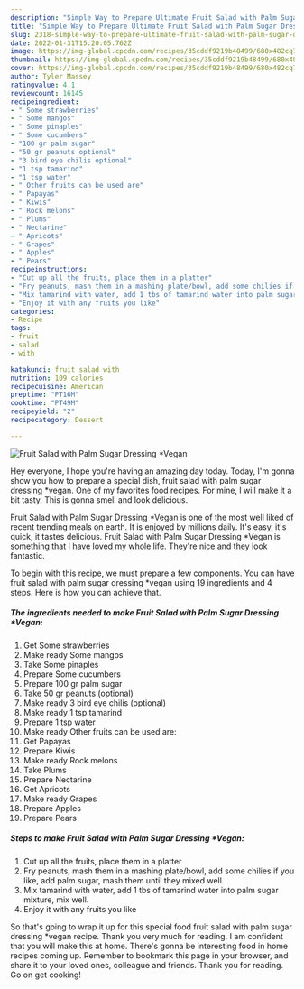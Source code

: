 ```yaml
---
description: "Simple Way to Prepare Ultimate Fruit Salad with Palm Sugar Dressing *Vegan"
title: "Simple Way to Prepare Ultimate Fruit Salad with Palm Sugar Dressing *Vegan"
slug: 2318-simple-way-to-prepare-ultimate-fruit-salad-with-palm-sugar-dressing-vegan
date: 2022-01-31T15:20:05.762Z
image: https://img-global.cpcdn.com/recipes/35cddf9219b48499/680x482cq70/fruit-salad-with-palm-sugar-dressing-vegan-recipe-main-photo.jpg
thumbnail: https://img-global.cpcdn.com/recipes/35cddf9219b48499/680x482cq70/fruit-salad-with-palm-sugar-dressing-vegan-recipe-main-photo.jpg
cover: https://img-global.cpcdn.com/recipes/35cddf9219b48499/680x482cq70/fruit-salad-with-palm-sugar-dressing-vegan-recipe-main-photo.jpg
author: Tyler Massey
ratingvalue: 4.1
reviewcount: 16145
recipeingredient:
- " Some strawberries"
- " Some mangos"
- " Some pinaples"
- " Some cucumbers"
- "100 gr palm sugar"
- "50 gr peanuts optional"
- "3 bird eye chilis optional"
- "1 tsp tamarind"
- "1 tsp water"
- " Other fruits can be used are"
- " Papayas"
- " Kiwis"
- " Rock melons"
- " Plums"
- " Nectarine"
- " Apricots"
- " Grapes"
- " Apples"
- " Pears"
recipeinstructions:
- "Cut up all the fruits, place them in a platter"
- "Fry peanuts, mash them in a mashing plate/bowl, add some chilies if you like, add palm sugar, mash them until they mixed well."
- "Mix tamarind with water, add 1 tbs of tamarind water into palm sugar mixture, mix well."
- "Enjoy it with any fruits you like"
categories:
- Recipe
tags:
- fruit
- salad
- with

katakunci: fruit salad with 
nutrition: 109 calories
recipecuisine: American
preptime: "PT16M"
cooktime: "PT49M"
recipeyield: "2"
recipecategory: Dessert

---
```



![Fruit Salad with Palm Sugar Dressing *Vegan](https://img-global.cpcdn.com/recipes/35cddf9219b48499/680x482cq70/fruit-salad-with-palm-sugar-dressing-vegan-recipe-main-photo.jpg)

Hey everyone, I hope you're having an amazing day today. Today, I'm gonna show you how to prepare a special dish, fruit salad with palm sugar dressing *vegan. One of my favorites food recipes. For mine, I will make it a bit tasty. This is gonna smell and look delicious.

Fruit Salad with Palm Sugar Dressing *Vegan is one of the most well liked of recent trending meals on earth. It is enjoyed by millions daily. It's easy, it's quick, it tastes delicious. Fruit Salad with Palm Sugar Dressing *Vegan is something that I have loved my whole life. They're nice and they look fantastic.




To begin with this recipe, we must prepare a few components. You can have fruit salad with palm sugar dressing *vegan using 19 ingredients and 4 steps. Here is how you can achieve that.

<!--inarticleads1-->

##### The ingredients needed to make Fruit Salad with Palm Sugar Dressing *Vegan:

1. Get  Some strawberries
1. Make ready  Some mangos
1. Take  Some pinaples
1. Prepare  Some cucumbers
1. Prepare 100 gr palm sugar
1. Take 50 gr peanuts (optional)
1. Make ready 3 bird eye chilis (optional)
1. Make ready 1 tsp tamarind
1. Prepare 1 tsp water
1. Make ready  Other fruits can be used are:
1. Get  Papayas
1. Prepare  Kiwis
1. Make ready  Rock melons
1. Take  Plums
1. Prepare  Nectarine
1. Get  Apricots
1. Make ready  Grapes
1. Prepare  Apples
1. Prepare  Pears




<!--inarticleads2-->

##### Steps to make Fruit Salad with Palm Sugar Dressing *Vegan:

1. Cut up all the fruits, place them in a platter
1. Fry peanuts, mash them in a mashing plate/bowl, add some chilies if you like, add palm sugar, mash them until they mixed well.
1. Mix tamarind with water, add 1 tbs of tamarind water into palm sugar mixture, mix well.
1. Enjoy it with any fruits you like




So that's going to wrap it up for this special food fruit salad with palm sugar dressing *vegan recipe. Thank you very much for reading. I am confident that you will make this at home. There's gonna be interesting food in home recipes coming up. Remember to bookmark this page in your browser, and share it to your loved ones, colleague and friends. Thank you for reading. Go on get cooking!
